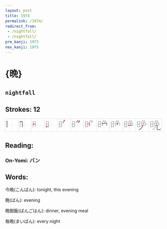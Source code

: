 ```yaml
---
layout: post
title: 1974
permalink: /1974/
redirect_from:
 - /nightfall/
 - /nightfall/
pre_kanji: 1973
nex_kanji: 1975
---
```


# {晩}

## `nightfall`

## Strokes: 12

<div class="stroke"><img src="../images/E699A9.png" /></div>

## Reading:

### On-Yomi: バン

## Words:

今晩(こんばん): tonight, this evening

晩(ばん): evening

晩御飯(ばんごはん): dinner, evening meal

毎晩(まいばん): every night
